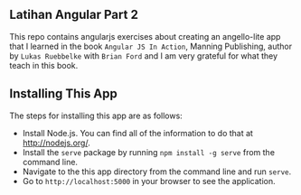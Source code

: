 ## Latihan Angular Part 2
This repo contains angularjs exercises about creating an angello-lite app that I learned in the book `Angular JS In Action`, Manning Publishing, author by `Lukas Ruebbelke` with `Brian Ford` and I am very grateful for what they teach in this book.

## Installing This App
The steps for installing this app are as follows:

* Install Node.js. You can find all of the information to do that at http://nodejs.org/.
* Install the `serve` package by running `npm install -g serve` from the command line.
* Navigate to the this app directory from the command line and run `serve`.
* Go to `http://localhost:5000` in your browser to see the application.



